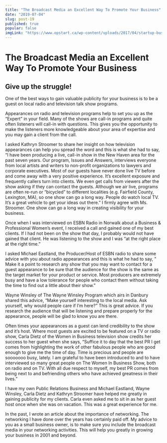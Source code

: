 ```yaml
---
title: "The Broadcast Media an Excellent Way To Promote Your Business"
date: "2019-07-04"
slug: post-19
published: true
popular: false
imgLink: "https://www.opstart.ca/wp-content/uploads/2017/04/startup-business-model-1024x576.jpg"
---
```

<!-- markdownlint-disable MD033 -->

# The Broadcast Media an Excellent Way To Promote Your Business
## Give up the struggle!
One of the best ways to gain valuable publicity for your business is to be a guest on local radio and television talk show programs.

Appearances on radio and television programs help to set you up as the “Expert” in your field. Many of the shows are call-in programs and quite often listeners will call-in with questions. This gives you the opportunity to make the listeners more knowledgeable about your area of expertise and you may gain a client from the call.

I asked Kathryn Stroomer to share her insight on how television appearances can help you spread the word and this is what she had to say, “I have been producing a live, call-in show in the New Haven area for the past seven years. Our program, Issues and Answers, interviews everyone from local artists and writers to non-profit organizations to lawyers and corporate executives. Most of our guests have never done live TV before and come away with a very positive experience. It’s excellent exposure and frequently callers turn into clients. We even get calls from viewers after the show asking if they can contact the guests. Although we air live, programs are often re-run or “bicycled” to different localities (e.g. Fairfield County, Lexington, MA), so one show can go a long way. People do watch local TV. It’s a great vehicle to get your ideas out there.” I firmly agree with Ms. Stroomer. One show can go a long way in creating visibility for your business.

Once when I was interviewed on ESBN Radio in Norwalk about a Business & Professional Women’s event, I received a call and gained one of my best clients. If I had not been on the show that day, I probably would not have gained that client. He was listening to the show and I was “at the right place at the right time.”

I asked Michael Eastland, the Producer/Host of ESBN radio to share some advice with you about radio appearances and this is what he had to say, ” Make it a point to research any show that you may want to contact for a guest appearance to be sure that the audience for the show is the same as the target market for your product or service. Most producers are extremely busy and have a low tolerance for people who contact them without taking the time to find out a little about their show.”

Wayne Winsley of The Wayne Winsley Program which airs in Danbury shared this advice, “Make yourself interesting to the local media. Ask yourself, why would people care if I’m here?” This is great advice. If you research the audience that will be listening and prepare properly for the appearance, people will be glad to know you are there.

Often times your appearances as a guest can lend credibility to the show and it’s host. Where most guests are excited to be featured on a TV or radio show, Carla Dietz of the Women in Business television show credits her success to her guest when she says, “Suffice it to day that the best PR I get comes from highlighting the work of other fabulous people who are good enough to give me the time of day. Time is precious and people are sooooooo busy, lately. I am grateful to have been introduced to and to have interviewed so many great people on The Women In Business Show, both on radio and on TV. With all due respect to myself, my best PR comes from being next to and befriending others who have achieved greatness in their lives.”

I have my own Public Relations Business and Michael Eastland, Wayne Winsley, Carla Dietz and Kathryn Stroomer have helped me greatly in gaining publicity for my clients. Carla even asked me to sit in as her guest host once when she was on vacation. This was a great experience for me.

In the past, I wrote an article about the importance of networking. The networking I have done over the years has certainly paid off. My advice to you as a small business owner, is to make sure you include the broadcast media in your networking activities. This will help you greatly in growing your business in 2001 and beyond.